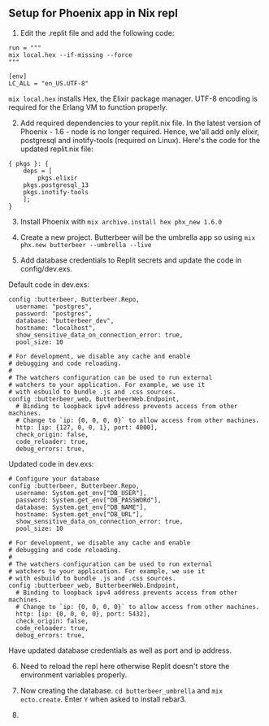 ## Setup for Phoenix app in Nix repl

1. Edit the .replit file and add the following code:
```
run = """
mix local.hex --if-missing --force
"""

[env]
LC_ALL = "en_US.UTF-8"
```

`mix local.hex` installs Hex, the Elixir package manager. UTF-8 encoding is required for the Erlang VM to function properly.

2. Add required dependencies to your replit.nix file. In the latest version of Phoenix - 1.6 - node is no longer required. Hence, we'all add only elixir, postgresql and inotify-tools (required on Linux). Here's the code for the updated replit.nix file:
```
{ pkgs }: {
	deps = [
		pkgs.elixir
    pkgs.postgresql_13
    pkgs.inotify-tools
	];
}
```

3. Install Phoenix with `mix archive.install hex phx_new 1.6.0`

4. Create a new project. Butterbeer will be the umbrella app so using  `mix phx.new butterbeer --umbrella --live`

5. Add database credentials to Replit secrets and update the code in config/dev.exs. 

Default code in dev.exs:
```
config :butterbeer, Butterbeer.Repo,
  username: "postgres",
  password: "postgres",
  database: "butterbeer_dev",
  hostname: "localhost",
  show_sensitive_data_on_connection_error: true,
  pool_size: 10

# For development, we disable any cache and enable
# debugging and code reloading.
#
# The watchers configuration can be used to run external
# watchers to your application. For example, we use it
# with esbuild to bundle .js and .css sources.
config :butterbeer_web, ButterbeerWeb.Endpoint,
  # Binding to loopback ipv4 address prevents access from other machines.
  # Change to `ip: {0, 0, 0, 0}` to allow access from other machines.
  http: [ip: {127, 0, 0, 1}, port: 4000],
  check_origin: false,
  code_reloader: true,
  debug_errors: true,
```

Updated code in dev.exs:
```
# Configure your database
config :butterbeer, Butterbeer.Repo,
  username: System.get_env["DB_USER"],
  password: System.get_env["DB_PASSWORd"],
  database: System.get_env["DB_NAME"],
  hostname: System.get_env["DB_URL"],
  show_sensitive_data_on_connection_error: true,
  pool_size: 10

# For development, we disable any cache and enable
# debugging and code reloading.
#
# The watchers configuration can be used to run external
# watchers to your application. For example, we use it
# with esbuild to bundle .js and .css sources.
config :butterbeer_web, ButterbeerWeb.Endpoint,
  # Binding to loopback ipv4 address prevents access from other machines.
  # Change to `ip: {0, 0, 0, 0}` to allow access from other machines.
  http: [ip: {0, 0, 0, 0}, port: 5432],
  check_origin: false,
  code_reloader: true,
  debug_errors: true,
```

Have updated database credentials as well as port and ip address.

6. Need to reload the repl here otherwise Replit doesn't store the environment variables properly.

7. Now creating the database. `cd butterbeer_umbrella` and `mix ecto.create`. Enter `Y` when asked to install rebar3.

8. 
